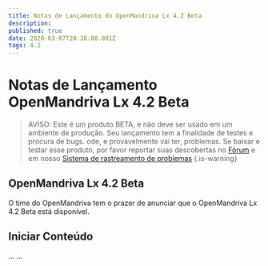 ```yaml
---
title: Notas de Lançamento do OpenMandriva Lx 4.2 Beta
description: 
published: true
date: 2020-03-07T20:38:08.891Z
tags: 4.2
---
```


# Notas de Lançamento OpenMandriva Lx 4.2 Beta

> AVISO: Este é um produto BETA, e não deve ser usado em um ambiente de produção. Seu lançamento tem a finalidade de testes e procura de bugs. ode, e provavelmente vai ter, problemas. Se baixar e testar esse produto, por favor reportar suas descobertas no [Fórum](http://forum.openmandriva.org/) e em nosso [Sistema de rastreamento de problemas](http://issues.openmandriva.org/)
{.is-warning}


## OpenMandriva Lx 4.2 Beta
O time do OpenMandriva tem o prazer de anunciar que o OpenMandriva Lx 4.2 Beta está disponível.

## Iniciar Conteúdo
...
... 